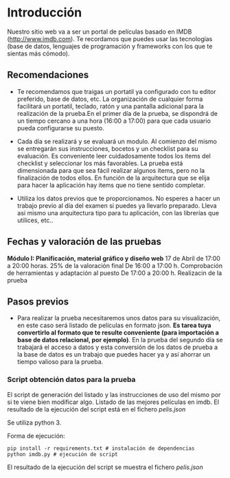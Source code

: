 # Introducción
Nuestro sitio web va a ser un portal de películas basado en IMDB (http://www.imdb.com).
Te recordamos que puedes usar las tecnologías (base de datos, lenguajes de programación y frameworks con los que te sientas más cómodo).

## Recomendaciones
- Te recomendamos que traigas un portatil ya configurado con tu editor preferido, base de datos, etc. La organización de cualquier forma facilitará un portatil, teclado, ratón y una pantalla adicional para la realización de la prueba.En el primer día de la prueba, se dispondrá de un tiempo cercano a una hora (16:00 a 17:00) para que cada usuario pueda configurarse su puesto.

- Cada día se realizará y se evaluará un modulo. Al comienzo del mismo se entregarán sus instrucciones, bocetos y un checklist para su evaluación. Es conveniente leer cuidadosamente todos los items del checklist y seleccionar los más favorables. La prueba está dimensionada para que sea fácil realizar algunos items, pero no la finalización de todos ellos. En función de la arquitectura que se elija para hacer la aplicación hay items que no tiene sentido completar. 

- Utiliza los datos previos que te proporcionamos. No esperes a hacer un trabajo previo al día del examen si puedes ya llevarlo preparado. Lleva así mismo una arquitectura tipo para tu aplicación, con las librerías que utilices, etc..


## Fechas y valoración de las pruebas
**Módulo I: Planificación, material gráfico y diseño web**
17 de Abril de 17:00 a 20:00 horas. 25% de la valoración final
De 16:00 a 17:00 h. Comprobación de herramientas y adaptación al puesto
De 17:00 a 20:00 h. Realizacin de la prueba

## Pasos previos
 - Para realizar la prueba necesitaremos unos datos para su visualización, en este caso será listado de películas en formato json. **Es tarea tuya convertirlo al formato que te resulte conveniente (para importación a base de datos relacional, por ejemplo)**. En la prueba del segundo día se trabajará el acceso a datos y esta conversión de los datos de prueba a la base de datos es un trabajo que puedes hacer ya y así ahorrar un tiempo valioso para la prueba.
 
### Script obtención datos para la prueba
El script de generación del listado y las instrucciones de uso del mismo por si te viene bien modificar algo.
Listado de las mejores películas en imdb. El resultado de la ejecución del script está en el fichero *pelis.json*

Se utiliza python 3. 

Forma de ejecución:
```
pip install -r requirements.txt # instalación de dependencias
python imdb.py # ejecución de script
```

El resultado de la ejecución del script se muestra el fichero *pelis.json*
